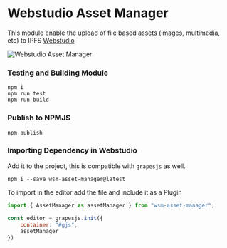  # Webstudio Asset Manager

This module enable the upload of file based assets (images, multimedia, etc) to IPFS [Webstudio](https://webstudio.so)

 ![Webstudio Asset Manager](https://github.com/webstudioso/wsm-asset-manager/actions/workflows/production.yml/badge.svg)

### Testing and Building Module
```
npm i
npm run test
npm run build
```

### Publish to NPMJS
```
npm publish
```

### Importing Dependency in Webstudio
Add it to the project, this is compatible with `grapesjs` as well.
```shell
npm i --save wsm-asset-manager@latest
```
To import in the editor add the file and include it as a Plugin
```js
import { AssetManager as assetManager } from "wsm-asset-manager";

const editor = grapesjs.init({
    container: "#gjs",
    assetManager
})
```